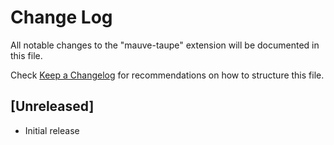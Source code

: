 # Change Log

All notable changes to the "mauve-taupe" extension will be documented in this file.

Check [Keep a Changelog](http://keepachangelog.com/) for recommendations on how to structure this file.

## [Unreleased]

- Initial release
